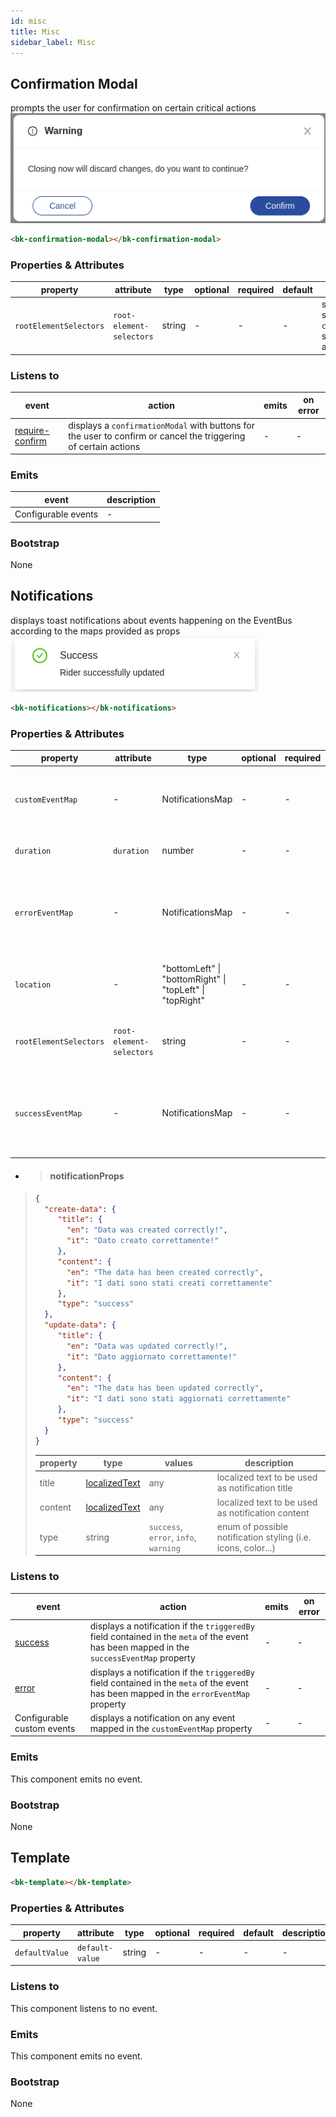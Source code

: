 ```yaml
---
id: misc
title: Misc
sidebar_label: Misc
---
```

## Confirmation Modal

prompts the user for confirmation on certain critical actions
![confirmation-modal](../img/bk-confirmation-modal.png)

```html
<bk-confirmation-modal></bk-confirmation-modal>
```

### Properties & Attributes

| property | attribute | type | optional | required | default | description |
|----------|-----------|------|----------|----------|---------|-------------|
|`rootElementSelectors`|`root-element-selectors`|string| - | - | - |selector to specify where the `confirmationModal` should be appended|

### Listens to

| event | action | emits | on error |
|-------|--------|-------|----------|
|[require-confirm](../Events/Events#require-confirm)|displays a `confirmationModal` with buttons for the user to confirm or cancel the triggering of certain actions| - | - |

### Emits

| event | description |
|-------|-------------|
|Configurable events| - |

### Bootstrap

None

## Notifications

displays toast notifications about events happening on the EventBus according to the maps provided as props
![notifications](../img/bk-notifications.png)

```html
<bk-notifications></bk-notifications>
```

### Properties & Attributes

| property | attribute | type | optional | required | default | description |
|----------|-----------|------|----------|----------|---------|-------------|
|`customEventMap`| - |NotificationsMap| - | - |{}|map containing the labels of any event that should be notified and the related `notificationProps`|
|`duration`|`duration`|number| - | - | - |lingering time for the notification in seconds|
|`errorEventMap`| - |NotificationsMap| - | - |{}|map containing the labels of any event that triggered a `error` that should be notified with the related `notificationProps`|
|`location`| - |"bottomLeft" \\| "bottomRight" \| "topLeft" \| "topRight"| - | - | - |corner location where the notification should be displayed|
|`rootElementSelectors`|`root-element-selectors`|string| - | - | - |selector to specify where the notification should be appended|
|`successEventMap`| - |NotificationsMap| - | - |{}|map containing the labels of any event that triggered a `success` that should be notified with the related `notificationProps`|

- > #### notificationProps
>
> ```json
> {
>   "create-data": {
>      "title": {
>        "en": "Data was created correctly!",
>        "it": "Dato creato correttamente!"
>      },
>      "content": {
>        "en": "The data has been created correctly",
>        "it": "I dati sono stati creati correttamente"
>      },
>      "type": "success"
>   },
>   "update-data": {
>      "title": {
>        "en": "Data was updated correctly!",
>        "it": "Dato aggiornato correttamente!"
>      },
>      "content": {
>        "en": "The data has been updated correctly",
>        "it": "I dati sono stati aggiornati correttamente"
>      },
>      "type": "success"
>   }
> }
> ```
>
> | property | type | values | description |
> |----------|------|--------|-------------|
> | title   | [localizedText](../Core_concepts#localization-and-i18n) | any | localized text to be used as notification title |
> | content | [localizedText](../Core_concepts#localization-and-i18n) | any | localized text to be used as notification content |
> | type    | string | `success`, `error`, `info`, `warning` | enum of possible notification styling (i.e. icons, color...) |

### Listens to

| event | action | emits | on error |
|-------|--------|-------|----------|
|[success](../Events/Events#success)|displays a notification if the `triggeredBy` field contained in the `meta` of the event has been mapped in the `successEventMap` property| - | - |
|[error](../Events/Events#error)|displays a notification if the `triggeredBy` field contained in the `meta` of the event has been mapped in the `errorEventMap` property| - | - |
|Configurable custom events|displays a notification on any event mapped in the `customEventMap` property| - | - |

### Emits

This component emits no event.

### Bootstrap

None

## Template

```html
<bk-template></bk-template>
```

### Properties & Attributes

| property | attribute | type | optional | required | default | description |
|----------|-----------|------|----------|----------|---------|-------------|
|`defaultValue`|`default-value`|string| - | - | - | - |

### Listens to

This component listens to no event.

### Emits

This component emits no event.

### Bootstrap

None

